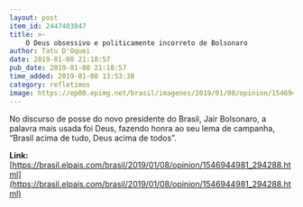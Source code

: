 ```yaml
---
layout: post
item_id: 2447403847
title: >-
    O Deus obsessivo e politicamente incorreto de Bolsonaro
author: Tatu D'Oquei
date: 2019-01-08 21:18:57
pub_date: 2019-01-08 21:18:57
time_added: 2019-01-08 13:53:38
category: refletimos
image: https://ep00.epimg.net/brasil/imagenes/2019/01/08/opinion/1546944981_294288_1546946520_rrss_normal.jpg
---
```


No discurso de posse do novo presidente do Brasil, Jair Bolsonaro, a palavra mais usada foi Deus, fazendo honra ao seu lema de campanha, “Brasil acima de tudo, Deus acima de todos”.

**Link:** [https://brasil.elpais.com/brasil/2019/01/08/opinion/1546944981_294288.html](https://brasil.elpais.com/brasil/2019/01/08/opinion/1546944981_294288.html)

